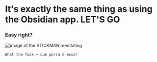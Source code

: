 # It's exactly the same thing as using the Obsidian app. LET'S GO
### Easy right?
![image of the STICKMAN meditating](https://github.com/Viniciusichino/skills-communicate-using-markdown/assets/151224141/4ca63760-3491-4372-8a0d-e606ae0da1cd)

``` javascript
What the fuck = que porra é essa?
